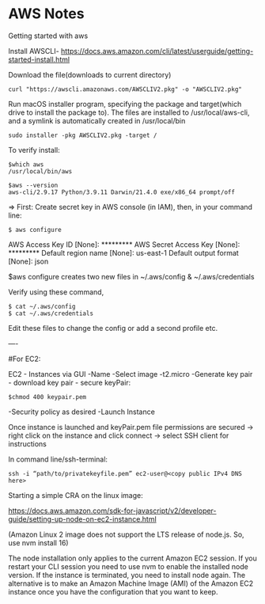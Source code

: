 # AWS Notes
Getting started with aws 

Install AWSCLI- https://docs.aws.amazon.com/cli/latest/userguide/getting-started-install.html

Download the file(downloads to current directory)
```
curl "https://awscli.amazonaws.com/AWSCLIV2.pkg" -o "AWSCLIV2.pkg"
```
Run macOS installer program, specifying the package and target(which drive to install the package to). The files are installed to /usr/local/aws-cli, and a symlink is automatically created in /usr/local/bin
```
sudo installer -pkg AWSCLIV2.pkg -target /
```

To verify install:
```
$which aws
/usr/local/bin/aws 

$aws --version
aws-cli/2.9.17 Python/3.9.11 Darwin/21.4.0 exe/x86_64 prompt/off
```

⇒ First: Create secret key in AWS console (in IAM), then, in your command line:
```
$ aws configure
```
AWS Access Key ID [None]: *********
AWS Secret Access Key [None]: *********
Default region name [None]: us-east-1
Default output format [None]: json

$aws configure creates two new files in ~/.aws/config & ~/.aws/credentials 

Verify using these command,
```
$ cat ~/.aws/config
$ cat ~/.aws/credentials 
```

Edit these files to change the config or add a second profile etc. 

—-

#For EC2:

EC2 - Instances via GUI 
-Name
-Select image 
-t2.micro
-Generate key pair - download key pair - secure keyPair:
```
$chmod 400 keypair.pem 
```
-Security policy as desired 
-Launch Instance 

Once instance is launched and keyPair.pem file permissions are secured -> 
right click on the instance and click connect -> select SSH client for instructions 

In command line/ssh-terminal:
```
ssh -i “path/to/privatekeyfile.pem” ec2-user@<copy public IPv4 DNS here>
```


Starting a simple CRA on the linux image:

https://docs.aws.amazon.com/sdk-for-javascript/v2/developer-guide/setting-up-node-on-ec2-instance.html

(Amazon Linux 2 image does not support the LTS release of node.js. So, use nvm install 16) 

The node installation only applies to the current Amazon EC2 session. If you restart your CLI session you need to use nvm to enable the installed node version. If the instance is terminated, you need to install node again. The alternative is to make an Amazon Machine Image (AMI) of the Amazon EC2 instance once you have the configuration that you want to keep.
